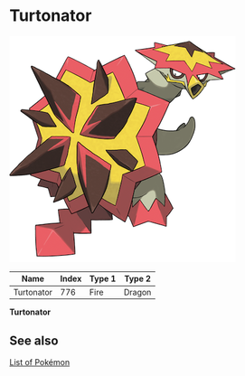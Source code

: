 # Turtonator


![Turtonator](images/776.png)

| **Name** | **Index** | **Type 1** | **Type 2** |
|----|----|----|----|
| Turtonator | 776 | Fire | Dragon  |

**Turtonator** 

## See also

[List of Pokémon](../pokemon.md)
